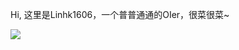 Hi, 这里是Linhk1606，一个普普通通的OIer，很菜很菜~

![](https://github-readme-stats.vercel.app/api?username=Linhk1606&show_icons=true)



